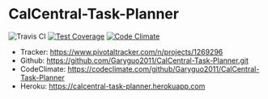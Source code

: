 # CalCentral-Task-Planner
![Travis CI](https://travis-ci.org/Garyguo2011/CalCentral-Task-Planner.svg?branch=master) [![Test Coverage](https://codeclimate.com/github/Garyguo2011/CalCentral-Task-Planner/badges/coverage.svg)](https://codeclimate.com/github/Garyguo2011/CalCentral-Task-Planner) [![Code Climate](https://codeclimate.com/github/Garyguo2011/CalCentral-Task-Planner/badges/gpa.svg)](https://codeclimate.com/github/Garyguo2011/CalCentral-Task-Planner)
* Tracker: https://www.pivotaltracker.com/n/projects/1269296
* Github: https://github.com/Garyguo2011/CalCentral-Task-Planner.git
* CodeClimate: https://codeclimate.com/github/Garyguo2011/CalCentral-Task-Planner
* Heroku: https://calcentral-task-planner.herokuapp.com
